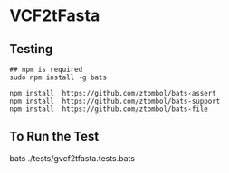# VCF2tFasta

## Testing
```
## npm is required
sudo npm install -g bats

npm install  https://github.com/ztombol/bats-assert
npm install  https://github.com/ztombol/bats-support
npm install  https://github.com/ztombol/bats-file
```

## To Run the Test
bats ./tests/gvcf2tfasta.tests.bats
```